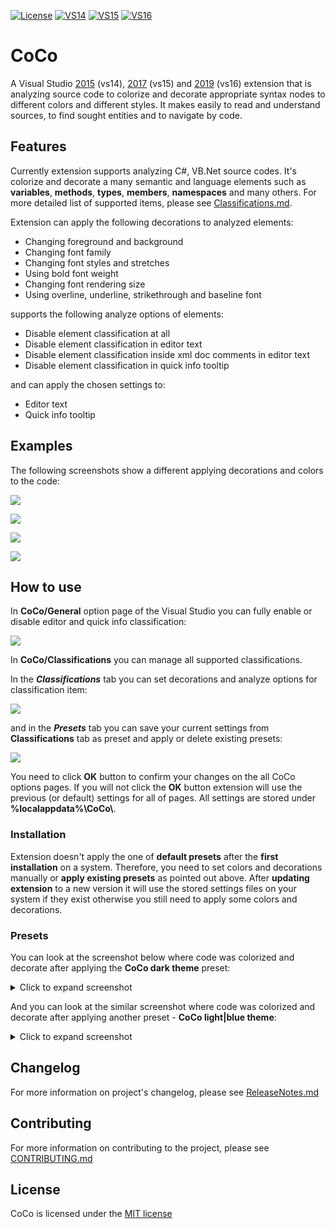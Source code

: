 [![License](https://img.shields.io/apm/l/vim-mode.svg?style=flat-square)](LICENSE.txt) [![VS14](https://img.shields.io/badge/Visual%20Studio%20Marketplace%20%7C%20vs14-v3.2.0-orange.svg?style=flat-square)](https://marketplace.visualstudio.com/items?itemName=GeorgeAleksandria.CoCo) [![VS15](https://img.shields.io/badge/Visual%20Studio%20Marketplace%20%7C%20vs15-v3.2.0-orange.svg?style=flat-square)](https://marketplace.visualstudio.com/items?itemName=GeorgeAleksandria.CoCo-19226) [![VS16](https://img.shields.io/badge/Visual%20Studio%20Marketplace%20%7C%20vs16-v3.2.0-orange.svg?style=flat-square)](https://marketplace.visualstudio.com/items?itemName=GeorgeAleksandria.CoCo-vs16)

# CoCo
A Visual Studio [2015](https://marketplace.visualstudio.com/items?itemName=GeorgeAleksandria.CoCo) (vs14), [2017](https://marketplace.visualstudio.com/items?itemName=GeorgeAleksandria.CoCo-19226) (vs15) and [2019](https://marketplace.visualstudio.com/items?itemName=GeorgeAleksandria.CoCo-vs16) (vs16) extension that is analyzing source code to colorize and decorate appropriate syntax nodes to different colors and different styles. It makes easily to read and understand sources, to find sought entities and to navigate by code. 

## Features

Currently extension supports analyzing C#, VB\.Net source codes. It's colorize and decorate a many semantic and language elements such as **variables**, **methods**, **types**, **members**, **namespaces** and many others. For more detailed list of supported items, please see [Classifications.md](https://github.com/GeorgeAlexandria/CoCo/blob/dev/Classifications.md).

Extension can apply the following decorations to analyzed elements:
* Changing foreground and background
* Changing font family
* Changing font styles and stretches
* Using bold font weight
* Changing font rendering size
* Using overline, underline, strikethrough and baseline font

supports the following analyze options of elements:
* Disable element classification at all
* Disable element classification in editor text
* Disable element classification inside xml doc comments in editor text
* Disable element classification in quick info tooltip

and can apply the chosen settings to:
* Editor text
* Quick info tooltip

## Examples

The following screenshots show a different applying decorations and colors to the code:

![](https://user-images.githubusercontent.com/13402478/56852109-658aab00-691f-11e9-9a2a-311bb47cac99.png)

![](https://user-images.githubusercontent.com/13402478/56852108-658aab00-691f-11e9-97a2-dda4988235bc.png)

![](https://user-images.githubusercontent.com/13402478/56852110-658aab00-691f-11e9-98c4-32a5b7eb3767.png)

![](https://user-images.githubusercontent.com/13402478/56852111-66234180-691f-11e9-8f9b-093d9b429811.png)

## How to use 
In **CoCo/General** option page of the Visual Studio you can fully enable or disable editor and quick info classification:

![](https://user-images.githubusercontent.com/13402478/56852160-2ad54280-6920-11e9-836e-0051b743394b.png)

In **CoCo/Classifications** you can manage all supported classifications. 

In the ***Classifications*** tab you can set decorations and analyze options for classification item:

![](https://user-images.githubusercontent.com/13402478/56852159-2ad54280-6920-11e9-93f9-bfb74d802188.png)



and in the ***Presets*** tab you can save your current settings from **Classifications** tab as preset and apply or delete existing presets:

![](https://user-images.githubusercontent.com/13402478/56852238-4d1b9000-6921-11e9-91ad-d535e92d326e.png)


You need to click **OK** button to confirm your changes on the all CoCo options pages. If you will not click the **OK** button 
extension will use the previous (or default) settings for all of pages. All settings are stored under **%localappdata%\CoCo\\**.


### Installation
Extension doesn't apply the one of **default presets** after the **first installation** on a system. Therefore, you need to set colors and decorations manually or **apply existing presets** as pointed out above. After **updating extension** to a new version it will use the stored settings files on your system if they exist otherwise you still need to apply some colors and decorations.

### Presets
You can look at the screenshot below where code was colorized and decorate after applying the **CoCo dark theme** preset:

<details>
<summary>Click to expand screenshot</summary>
  
![](https://georgealeksandria.gallerycdn.vsassets.io/extensions/georgealeksandria/coco-19226/1.0/1504035613003/277591/1/DarkExample.PNG)

</details>

And you can look at the similar screenshot where code was colorized and decorate after applying another preset - **CoCo light|blue theme**:

<details>
<summary>Click to expand screenshot</summary>
  
![](https://georgealeksandria.gallerycdn.vsassets.io/extensions/georgealeksandria/coco-19226/1.0/1504035613003/277592/1/LightExample.PNG)

</details>

## Changelog
For more information on project's changelog, please see [ReleaseNotes.md](https://github.com/GeorgeAlexandria/CoCo/blob/dev/ReleaseNotes.md)

## Contributing
For more information on contributing to the project, please see [CONTRIBUTING.md](https://github.com/GeorgeAlexandria/CoCo/blob/dev/CONTRIBUTING.md)

## License

CoCo is licensed under the [MIT license](https://github.com/GeorgeAlexandria/CoCo/blob/dev/LICENSE.txt)